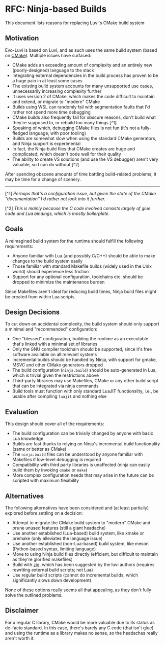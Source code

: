 # RFC: Ninja-based Builds

This document lists reasons for replacing Luvi's CMake build system

## Motivation

Evo-Luvi is based on Luvi, and as such uses the same build system (based on [CMake](https://cmake.org/)). Multiple issues have surfaced:

* CMake adds an exceeding amount of complexity and an entirely new (poorly-designed) language to the stack
* Integrating external dependencies in the build process has proven to be a huge pain in at least some cases
* The existing build system accounts for many unsupported use cases, unnecessarily increasing complexity further
* It uses version 2 of CMake, which makes the code difficult to maintain and extend, or migrate to "modern" CMake
* Builds using WSL can randomly fail with segmentation faults that I'd rather not spend more time debugging
* CMake builds also frequently fail for obscure reasons, don't build what they're supposed to, or rebuild too many things [^1]
* Speaking of which, debugging CMake files is not fun (it's not a fully-fledged language, with poor tooling)
* Builds are somewhat slow when using the standard CMake generators, and Ninja support is experimental
* In fact, the Ninja build files that CMake creates are huge and complicated, which doesn't bode well for their quality
* The ability to create VS solutions (and use the VS debugger) aren't very valuable, so I can do without [^2]

After spending obscene amounts of time battling build-related problems, it may be time for a change of scenery.

---

[^1] *Perhaps that's a configuration issue, but given the state of the CMake "documentation" I'd rather not look into it further.*

[^2] *This is mainly because the C code involved consists largely of glue code and Lua bindings, which is mostly boilerplate.*

## Goals

A reimagined build system for the runtime should fulfill the following requirements:

* Anyone familiar with Lua (and possibly C/C++) should be able to make changes to the build system easily
* Those familiar with standard Makefile builds (widely used in the Unix world) should experience less friction
* Support for any optional configuration, toolchains etc. should be dropped to minimize the maintenance burden

Since Makefiles aren't ideal for reducing build times, Ninja build files might be created from within Lua scripts.

## Design Decisions

To cut down on accidental complexity, the build system should only support a minimal and "recommended" configuration:

* One "blessed" configuration, building the runtime as an executable that's linked with a minimal set of libraries
* Only the GNU compiler toolchain should be supported, since it's free software available on all relevant systems
* Incremental builds should be handled by Ninja, with support for gmake, MSVC and other CMake generators dropped
* The build configuration (``ninja.build``) should be auto-generated in Lua, which is trivial given the restrictions above
* Third-party libraries may use Makefiles, CMake or any other build script that can be integrated via ninja commands
* Build tools must function with only standard LuaJIT functionality, i.e., be usable after compiling `luajit` and nothing else

## Evaluation

This design should cover all of the requirements:

* The build configuration can be trivially changed by anyone with basic Lua knowledge
* Builds are fast thanks to relying on Ninja's incremental build functionality (same or better as CMake)
* The ``ninja.build`` files can be understood by anyone familiar with Makefiles if low-level debugging is required
* Compatibility with third party libraries is unaffected (ninja can easily build them by invoking ``cmake`` or ``make``)
* More complex configuration needs that may arise in the future can be scripted with maximum flexibility

## Alternatives

The following alternatives have been considered and (at least partially) explored before settling on a decision:

* Attempt to migrate the CMake build system to "modern" CMake and prune unused features (still a giant headache)
* Use another established (Lua-based) build system, like xmake or premake (only alleviates the language issue)
* Use another established (non-Lua-based) build system, like meson (Python-based syntax, limiting language)
* Move to using Ninja build files directly (efficient, but difficult to maintain as they're glorified makefiles)
* Build with [zig](https://ziglang.org/), which has been suggested by the luvi authors (requires rewriting external build scripts; not Lua)
* Use regular build scripts (cannot do incremental builds, which significantly slows down development)

None of these options really seems all that appealing, as they don't fully solve the outlined problems.

## Disclaimer

For a regular C library, CMake would be more valuable due to its status as de-facto standard. In this case, there's barely any C code (that isn't glue) and using the runtime as a library makes no sense, so the headaches really aren't worth it.
